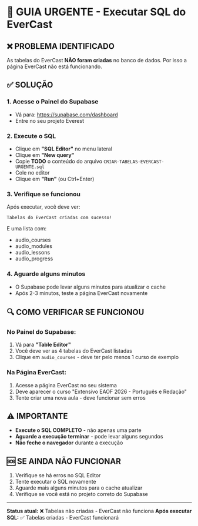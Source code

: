 # 🚨 GUIA URGENTE - Executar SQL do EverCast

## ❌ PROBLEMA IDENTIFICADO
As tabelas do EverCast **NÃO foram criadas** no banco de dados. Por isso a página EverCast não está funcionando.

## ✅ SOLUÇÃO

### 1. Acesse o Painel do Supabase
- Vá para: https://supabase.com/dashboard
- Entre no seu projeto Everest

### 2. Execute o SQL
- Clique em **"SQL Editor"** no menu lateral
- Clique em **"New query"**
- Copie **TODO** o conteúdo do arquivo `CRIAR-TABELAS-EVERCAST-URGENTE.sql`
- Cole no editor
- Clique em **"Run"** (ou Ctrl+Enter)

### 3. Verifique se funcionou
Após executar, você deve ver:
```
Tabelas do EverCast criadas com sucesso!
```

E uma lista com:
- audio_courses
- audio_modules  
- audio_lessons
- audio_progress

### 4. Aguarde alguns minutos
- O Supabase pode levar alguns minutos para atualizar o cache
- Após 2-3 minutos, teste a página EverCast novamente

## 🔍 COMO VERIFICAR SE FUNCIONOU

### No Painel do Supabase:
1. Vá para **"Table Editor"**
2. Você deve ver as 4 tabelas do EverCast listadas
3. Clique em `audio_courses` - deve ter pelo menos 1 curso de exemplo

### Na Página EverCast:
1. Acesse a página EverCast no seu sistema
2. Deve aparecer o curso "Extensivo EAOF 2026 - Português e Redação"
3. Tente criar uma nova aula - deve funcionar sem erros

## ⚠️ IMPORTANTE
- **Execute o SQL COMPLETO** - não apenas uma parte
- **Aguarde a execução terminar** - pode levar alguns segundos
- **Não feche o navegador** durante a execução

## 🆘 SE AINDA NÃO FUNCIONAR
1. Verifique se há erros no SQL Editor
2. Tente executar o SQL novamente
3. Aguarde mais alguns minutos para o cache atualizar
4. Verifique se você está no projeto correto do Supabase

---
**Status atual:** ❌ Tabelas não criadas - EverCast não funciona
**Após executar SQL:** ✅ Tabelas criadas - EverCast funcionará
